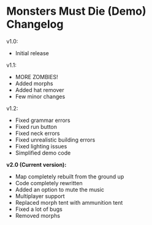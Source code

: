 # Monsters Must Die (Demo) Changelog

v1.0:
  - Initial release

v1.1:
  - MORE ZOMBIES!
  - Added morphs
  - Added hat remover
  - Few minor changes

v1.2:
  - Fixed grammar errors
  - Fixed run button
  - Fixed neck errors
  - Fixed unrealistic building errors
  - Fixed lighting issues
  - Simplified demo code

**v2.0 (Current version):**
  - Map completely rebuilt from the ground up
  - Code completely rewritten
  - Added an option to mute the music
  - Multiplayer support
  - Replaced morph tent with ammunition tent
  - Fixed a lot of bugs
  - Removed morphs
